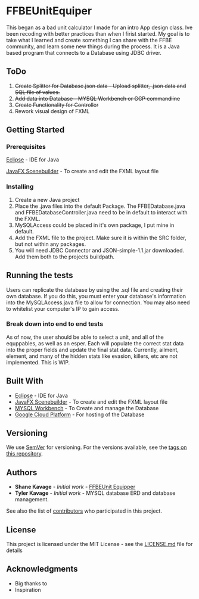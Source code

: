 
# FFBEUnitEquiper

This began as a bad unit calculator I made for an intro App design class.
Ive been recoding with better practices than when I firist started.
My goal is to take what I learned and create something I can share with the FFBE community, and learn some new things during the process. It is a Java based program that connects to a Database using JDBC driver.

## ToDo

1. ~~Create Splitter for Database.json data - Upload splitter, .json data and SQL file of values.~~
2. ~~Add data into Database - MYSQL Workbench or GCP commandline~~
3. ~~Create Functionality for Controller~~
4. Rework visual design of FXML

## Getting Started

### Prerequisites

[Eclipse](https://www.eclipse.org/) - IDE for Java

[JavaFX Scenebuilder](https://www.oracle.com/technetwork/java/javase/downloads/javafxscenebuilder-info-2157684.html) -  To create and edit the FXML layout file

### Installing

1. Create a new Java project
2. Place the .java files into the default Package. The FFBEDatabase.java and FFBEDatabaseController.java need to be in default to interact with the FXML.
3. MySQLAccess could be placed in it's own package, I put mine in default.
4. Add the FXML file to the project. Make sure it is within the SRC folder, but not within any packages.
5. You will need JDBC Connector and JSON-simple-1.1.jar downloaded. Add them both to the projects buildpath.

## Running the tests

Users can replicate the database by using the .sql file and creating their own database.
If you do this, you must enter your database's information into the MySQLAccess.java file to allow for connection.
You may also need to whitelist your computer's IP to gain access.


### Break down into end to end tests

As of now, the user should be able to select a unit, and all of the equppables, as well as an esper. Each will populate the correct stat data into the proper fields and update the final stat data. 
Currently, ailment, element, and many of the hidden stats like evasion, killers, etc are not implemented. This is  WIP.


## Built With

* [Eclipse](https://www.eclipse.org/) - IDE for Java
* [JavaFX Scenebuilder](https://www.oracle.com/technetwork/java/javase/downloads/javafxscenebuilder-info-2157684.html) -  To create and edit the FXML layout file
* [MYSQL Workbench](https://www.mysql.com/products/workbench/) - To Create and manage the Database
* [Google Cloud Platform](https://cloud.google.com/) - For hosting of the Database

## Versioning

We use [SemVer](http://semver.org/) for versioning. For the versions available, see the [tags on this repository](https://github.com/your/project/tags). 

## Authors

* **Shane Kavage** - *Initial work* - [FFBEUnit Equipper](https://github.com/ShaneKavage/FFBEUnitEquiper)
* **Tyler Kavage** - *Initial work* - MYSQL database ERD and database management.

See also the list of [contributors](https://github.com/your/project/contributors) who participated in this project.

## License

This project is licensed under the MIT License - see the [LICENSE.md](LICENSE.md) file for details

## Acknowledgments

* Big thanks to 
* Inspiration
